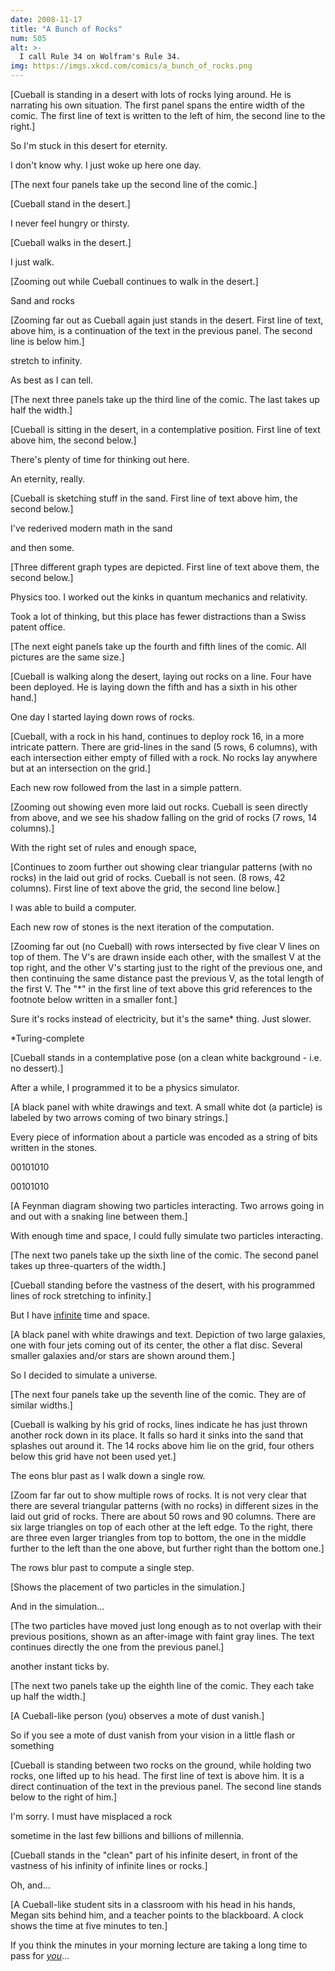```yaml
---
date: 2008-11-17
title: "A Bunch of Rocks"
num: 505
alt: >-
  I call Rule 34 on Wolfram's Rule 34.
img: https://imgs.xkcd.com/comics/a_bunch_of_rocks.png
---
```

[Cueball is standing in a desert with lots of rocks lying around. He is narrating his own situation. The first panel spans the entire width of the comic. The first line of text is written to the left of him, the second line to the right.]

So I'm stuck in this desert for eternity.

I don't know why. I just woke up here one day.

[The next four panels take up the second line of the comic.]

[Cueball stand in the desert.]

I never feel hungry or thirsty.

[Cueball walks in the desert.]

I just walk.

[Zooming out while Cueball continues to walk in the desert.]

Sand and rocks

[Zooming far out as Cueball again just stands in the desert. First line of text, above him, is a continuation of the text in the previous panel. The second line is below him.]

stretch to infinity.

As best as I can tell.

[The next three panels take up the third line of the comic. The last takes up half the width.]

[Cueball is sitting in the desert, in a contemplative position. First line of text above him, the second below.]

There's plenty of time for thinking out here.

An eternity, really.

[Cueball is sketching stuff in the sand. First line of text above him, the second below.]

I've rederived modern math in the sand

and then some.

[Three different graph types are depicted. First line of text above them, the second below.]

Physics too. I worked out the kinks in quantum mechanics and relativity.

Took a lot of thinking, but this place has fewer distractions than a Swiss patent office.

[The next eight panels take up the fourth and fifth lines of the comic. All pictures are the same size.]

[Cueball is walking along the desert, laying out rocks on a line. Four have been deployed. He is laying down the fifth and has a sixth in his other hand.]

One day I started laying down rows of rocks.

[Cueball, with a rock in his hand, continues to deploy rock 16, in a more intricate pattern. There are grid-lines in the sand (5 rows, 6 columns), with each intersection either empty of filled with a rock. No rocks lay anywhere but at an intersection on the grid.]

Each new row followed from the last in a simple pattern.

[Zooming out showing even more laid out rocks. Cueball is seen directly from above, and we see his shadow falling on the grid of rocks (7 rows, 14 columns).]

With the right set of rules and enough space,

[Continues to zoom further out showing clear triangular patterns (with no rocks) in the laid out grid of rocks. Cueball is not seen. (8 rows, 42 columns). First line of text above the grid, the second line below.]

I was able to build a computer.

Each new row of stones is the next iteration of the computation.

[Zooming far out (no Cueball) with rows intersected by five clear V lines on top of them. The V's are drawn inside each other, with the smallest V at the top right, and the other V's starting just to the right of the previous one, and then continuing the same distance past the previous V, as the total length of the first V. The "\*" in the first line of text above this grid references to the footnote below written in a smaller font.]

Sure it's rocks instead of electricity, but it's the same\* thing. Just slower.

\*Turing-complete

[Cueball stands in a contemplative pose (on a clean white background - i.e. no dessert).]

After a while, I programmed it to be a physics simulator.

[A black panel with white drawings and text. A small white dot (a particle) is labeled by two arrows coming of two binary strings.]

Every piece of information about a particle was encoded as a string of bits written in the stones.

00101010

00101010

[A Feynman diagram showing two particles interacting. Two arrows going in and out with a snaking line between them.]

With enough time and space, I could fully simulate two particles interacting.

[The next two panels take up the sixth line of the comic. The second panel takes up three-quarters of the width.]

[Cueball standing before the vastness of the desert, with his programmed lines of rock stretching to infinity.]

But I have <u>infinite</u> time and space.

[A black panel with white drawings and text. Depiction of two large galaxies, one with four jets coming out of its center, the other a flat disc. Several smaller galaxies and/or stars are shown around them.]

So I decided to simulate a universe.

[The next four panels take up the seventh line of the comic. They are of similar widths.]

[Cueball is walking by his grid of rocks, lines indicate he has just thrown another rock down in its place. It falls so hard it sinks into the sand that splashes out around it. The 14 rocks above him lie on the grid, four others below this grid have not been used yet.]

The eons blur past as I walk down a single row.

[Zoom far far out to show multiple rows of rocks. It is not very clear that there are several triangular patterns (with no rocks) in different sizes in the laid out grid of rocks. There are about 50 rows and 90 columns. There are six large triangles on top of each other at the left edge. To the right, there are three even larger triangles from top to bottom, the one in the middle further to the left than the one above, but further right than the bottom one.]

The rows blur past to compute a single step.

[Shows the placement of two particles in the simulation.]

And in the simulation...

[The two particles have moved just long enough as to not overlap with their previous positions, shown as an after-image with faint gray lines. The text continues directly the one from the previous panel.]

another instant ticks by.

[The next two panels take up the eighth line of the comic. They each take up half the width.]

[A Cueball-like person (you) observes a mote of dust vanish.]

So if you see a mote of dust vanish from your vision in a little flash or something

[Cueball is standing between two rocks on the ground, while holding two rocks, one lifted up to his head. The first line of text is above him. It is a direct continuation of the text in the previous panel. The second line stands below to the right of him.]

I'm sorry. I must have misplaced a rock

sometime in the last few billions and billions of millennia.

[Cueball stands in the "clean" part of his infinite desert, in front of the vastness of his infinity of infinite lines or rocks.]

Oh, and...

[A Cueball-like student sits in a classroom with his head in his hands, Megan sits behind him, and a teacher points to the blackboard. A clock shows the time at five minutes to ten.]

If you think the minutes in your morning lecture are taking a long time to pass for <u>*you*</u>...